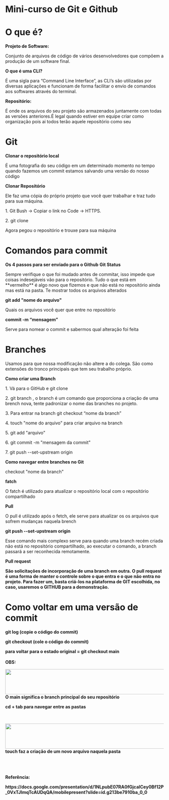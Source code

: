 # Mini-curso de Git e Github

  <h1> O que é? </h1>
    <strong> Projeto de Software: </strong>
      <p> Conjunto de arquivos de código de vários desenvolvedores que compõem a produção de um software final. </p>
    <strong>O que é uma CLI?</strong>
      <p> É uma sigla para “Command Line Interface”, as CLI’s são utilizadas por diversas aplicações e funcionam de forma facilitar o envio de comandos aos softwares         através do terminal. </p>
    <strong>Repositório:</strong>
      <p> É onde os arquivos do seu projeto são armazenados juntamente com todas as versões anteriores.É legal quando estiver em equipe criar como organização pois ai todos terão aquele repositório como seu </p>
  
  <h1> Git </h1>
    <strong> Clonar o repositório local</strong>
      <p> É uma fotografia do seu código em um determinado momento no tempo quando fazemos um commit estamos salvando uma versão do nosso código </p>
      <p><strong>Clonar Repositório</strong></p>
      <p> Ele faz uma cópia do próprio projeto que você quer trabalhar e traz tudo para sua máquina. </p>
      <p> 1. Git Bush -> Copiar o link no Code -> HTTPS.</p>
      <p> 2. git clone <url> </p>
      <p> Agora pegou o repositório e trouxe para sua máquina </p>
  
  <h1> Comandos para commit </h1>
    <strong> Os 4 passos para ser enviado para o Github</strong> 
    <strong> Git Status </strong>
      <p> Sempre verifique o que foi mudado antes de commitar, isso impede que coisas indesejáveis vão para o repositório. Tudo o que está em **vermelho** é algo novo       que fizemos e que não está no repositório ainda mas está na pasta. Te mostrar todos os arquivos alterados</p>
    <strong> git add "nome do arquivo" </strong>
      <p> Quais os arquivos você quer que entre no repositório</p>
    <strong> commit -m “mensagem” </strong>
      <p> Serve para nomear o commit e sabermos qual alteração foi feita </p>
  
  <h1> Branches </h1>
    <p> Usamos para que nossa modificação não altere a do colega. São como extensões do tronco principais que tem seu trabalho próprio. </p>
    <strong> Como criar uma Branch  </strong>
      <p>1. Vá para o GitHub  e git clone </p>
      <p>2. git branch <nome da branch> , o branch é um comando que proporciona a criação de uma brench nova, tente padronizar o nome das branches no projeto.</p>
      <p>3. Para entrar na branch git checkout “nome da branch” </p>
      <p>4. touch "nome do arquivo" para criar arquivo na branch </p>
      <p>5. git add "arquivo" </p>
      <p>6. git commit -m "mensagem da commit"</p>
      <p>7. git push --set-upstream origin</p>
    <strong> Como navegar entre branches no Git </strong>
      <p>checkout "nome da branch"</p>
    <strong> fatch </strong>
        <p> O fatch é utilizado para atualizar o repositório local com o repositório compartilhado </p>
      <strong>Pull</strong>
        <p> O pull é utilizado após o fetch, ele serve para atualizar os os arquivos que sofrem mudanças naquela brench</p>
      <strong>git push --set-upstream origin</strong>
      <p>Esse comando mais complexo serve para quando uma branch recém criada não está no repositório compartilhado, ao executar o comando, a branch passará a ser reconhecida remotamente.</p>
      <strong>Pull request<strong>
        <p>São solicitações de incorporação de uma branch em outra. O pull request é uma forma de manter o controle sobre o que entra e o que não entra no projeto. Para fazer um, basta criá-los na plataforma de GIT escolhida, no caso, usaremos o GITHUB para a demonstração.</p>
  
  <h1> Como voltar em uma versão de commit </h1>
  <p> git log (copie o código do commit)
  <p> git checkout (cole o código do commit)
   <p> para voltar para o estado original = git checkout main
  <br>
  <br>
  <strong> OBS: </strong>
  <br>
  <p><img align="left"  height="80" width="600" src="https://dune-soprano-18f.notion.site/image/https%3A%2F%2Fs3-us-west-2.amazonaws.com%2Fsecure.notion-static.com%2F7f5de5cc-df04-480d-8e30-85834f37e3d0%2FUntitled.png?id=1e88ae50-a555-4084-ba17-748505801502&table=block&spaceId=d742f9fe-0c3e-4980-888f-b424ff5cf418&width=820&userId=&cache=v2"></p>
  <p> O main significa o branch principal do seu repositório</p>
  <p>cd + tab para navegar entre as pastas</p>
  <br>
  <p><img align="left" height="80" width="600" src="https://dune-soprano-18f.notion.site/image/https%3A%2F%2Fs3-us-west-2.amazonaws.com%2Fsecure.notion-static.com%2Feb6236e9-9f48-4b5b-afe4-9e027aa31026%2FUntitled.png?id=34ea8a2c-a113-4d3d-be6e-bb868e2f7afd&table=block&spaceId=d742f9fe-0c3e-4980-888f-b424ff5cf418&width=820&userId=&cache=v2"></p>
  <p>touch faz a criação de um novo arquivo naquela pasta</p>
  <br>
  <br>
  <br>
    <strong> Referência: </strong>
    <p>https://docs.google.com/presentation/d/1NLpubE07RA0fGjcaICey0Bf12P_0VxTJImqTcAUDqQA/mobilepresent?slide=id.g213be7910ba_0_0</p>
  
  
  
  
  
   
  
